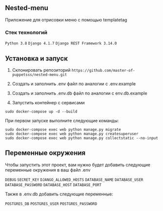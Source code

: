 
## Nested-menu

Приложение для отрисовки меню с помощью templatetag

### Стек технологий
`Python 3.8`
`Django 4.1.7`
`Django REST Framework 3.14.0`


## Установка и запуск

1. Cклонировать репозиторий `https://github.com/master-of-puppetsss/nested-menu.git`

2. Создать и заполнить .env файл по аналогии с .env.example

3. Создать и заполнить .env.db файл по аналогии с env.db.example

4. Запустить контейнер с сервисами

  ```
  sudo docker-compose up -d --build
  ```


  При первом запуске выполните следующие команды:

  ```
  sudo docker-compose exec web python manage.py migrate
  sudo docker-compose exec web python manage.py createsuperuser
  sudo docker-compose exec web python manage.py collectstatic --no-input
  ```

## Переменные окружения

Чтобы запустить этот проект, вам нужно будет добавить следующие переменные окружения в ваш файл .env

`DEBUG` `SECRET_KEY` `DJANGO_ALLOWED_HOSTS` `DATABASE_NAME` `DATABASE_USER` `DATABASE_PASSWORD` `DATABASE_HOST` `DATABASE_PORT`

Также в .env.db добавить следующие переменные:

`POSTGRES_DB` `POSTGRES_USER` `POSTGRES_PASSWORD`

